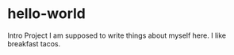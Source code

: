 # hello-world
Intro Project
I am supposed to write things about myself here.
I like breakfast tacos.
